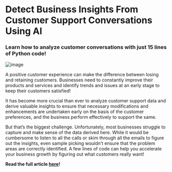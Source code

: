 # Detect Business Insights From Customer Support Conversations Using AI
### Learn how to analyze customer conversations with just 15 lines of Python code!

![image](https://user-images.githubusercontent.com/31396011/195968942-bdfd0264-9c35-4fa2-b865-5f196ff87530.png)

A positive customer experience can make the difference between losing and retaining customers. Businesses need to constantly improve their products and services and identify trends and issues at an early stage to keep their customers satisfied!

It has become more crucial than ever to analyze customer support data and derive valuable insights to ensure that necessary modifications and enhancements are undertaken early on the basis of the customer
preferences, and the business perform effectively to support the same.

But that’s the biggest challenge. Unfortunately, most businesses struggle to capture and make sense of the data derived here. While it would be cumbersome to listen to all the calls or skim through all the emails to figure out the insights, even sample picking wouldn’t ensure that the problem areas are correctly identified. A few lines of code can help you accelerate your business growth by figuring out what customers really want!

**Read the full article [here](https://pub.towardsai.net/detect-business-insights-from-customer-support-conversations-using-ai-b09759144c00)!**
